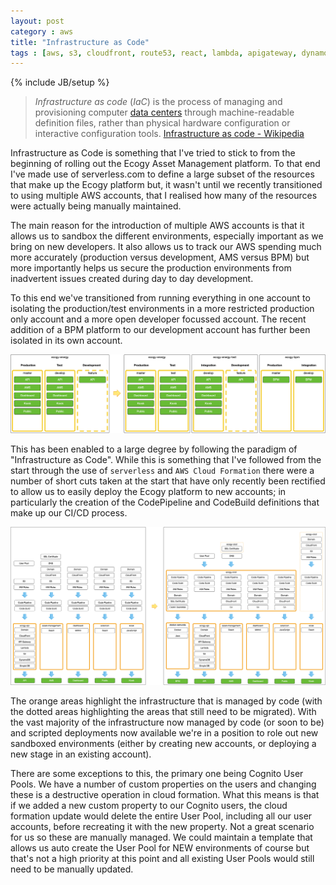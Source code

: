 ```yaml
---
layout: post
category : aws
title: "Infrastructure as Code"
tags : [aws, s3, cloudfront, route53, react, lambda, apigateway, dynamodb, serverless, cloudformation, codebuild, codepipeline]
---
```

{% include JB/setup %}

> *Infrastructure as code* (*IaC*) is the process of managing and provisioning computer  [data centers](https://en.wikipedia.org/wiki/Data_center)  through machine-readable definition files, rather than physical hardware configuration or interactive configuration tools. [Infrastructure as code - Wikipedia](https://en.wikipedia.org/wiki/Infrastructure_as_code)

Infrastructure as Code is something that I've tried to stick to from the beginning of rolling out the Ecogy Asset Management platform. To that end I've made use of serverless.com to define a large subset of the resources that make up the Ecogy platform but, it wasn't until we recently transitioned to using multiple AWS accounts, that I realised how many of the resources were actually being manually maintained.

The main reason for the introduction of multiple AWS accounts is that it allows us to sandbox the different environments, especially important as we bring on new developers. It also allows us to track our AWS spending much more accurately (production versus development, AMS versus BPM) but more importantly helps us secure the production environments from inadvertent issues created during day to day development.

To this end we've transitioned from running everything in one account to isolating the production/test environments in a more restricted production only account and a more open developer focussed account. The recent addition of a BPM platform to our development account has further been isolated in its own account.

![AWS Accounts](/assets/posts/infrastructure/accounts.png)

This has been enabled to a large degree by following the paradigm of "Infrastructure as Code". While this is something that I've followed from the start through the use of `serverless`  and `AWS Cloud Formation` there were a number of short cuts taken at the start that have only recently been rectified to allow us to easily deploy the Ecogy platform to new accounts; in particularly the creation of the CodePipeline and CodeBuild definitions that make up our CI/CD process.

![Infrastructure as Code](/assets/posts/infrastructure/code.png)

The orange areas highlight the infrastructure that is managed by code (with the dotted areas highlighting the areas that still need to be migrated). With the vast majority of the infrastructure now managed by code (or soon to be) and scripted deployments now available we're in a position to role out new sandboxed environments (either by creating new accounts, or deploying a new stage in an existing account).

There are some exceptions to this, the primary one being Cognito User Pools. We have a number of custom properties on the users and changing these is a destructive operation in cloud formation. What this means is that if we added a new custom property to our Cognito users, the cloud formation update would delete the entire User Pool, including all our user accounts, before recreating it with the new property. Not a great scenario for us so these are manually managed. We could maintain a template that allows us auto create the User Pool for NEW environments of course but that's not a high priority at this point and all existing User Pools would still need to be manually updated.
